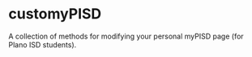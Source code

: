 # customyPISD
A collection of methods for modifying your personal myPISD page (for Plano ISD students).
